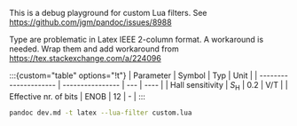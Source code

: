 This is a debug playground for custom Lua filters.
See https://github.com/jgm/pandoc/issues/8988

Type are problematic in Latex IEEE 2-column format.
A workaround is needed. Wrap them and add workaround 
from https://tex.stackexchange.com/a/224096




:::{custom="table" options="!t"}
| Parameter             | Symbol           | Typ | Unit |
| --------------------- | ---------------- | --- | ---- |
| Hall sensitivity      | $S_\mathrm{H}$   | 0.2 | V/T  |
| Effective nr. of bits | $\mathrm{ENOB}$  | 12  | -    |
:::

```bash
pandoc dev.md -t latex --lua-filter custom.lua
```
